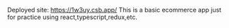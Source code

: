 Deployed site: https://1w3uy.csb.app/
This is a basic ecommerce app just for practice using react,typescript,redux,etc.
